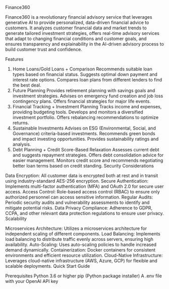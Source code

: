 Finance360

Finance360 is a revolutionary financial advisory service that leverages generative AI to provide personalized, data-driven financial advice to customers. It analyzes customer financial data and market trends to generate tailored investment strategies, offers real-time advisory services that adapt to changing financial conditions and customer goals, and ensures transparency and explainability in the AI-driven advisory process to build customer trust and confidence.

Features

1. Home Loans/Gold Loans + Comparison
Recommends suitable loan types based on financial status.
Suggests optimal down payment and interest rate options.
Compares loan plans from different lenders to find the best deal.
2. Future Planning
Provides retirement planning with savings goals and investment strategies.
Advises on emergency fund creation and job loss contingency plans.
Offers financial strategies for major life events.
3. Financial Tracking + Investment Planning
Tracks income and expenses, providing budgeting tools.
Develops and monitors a diversified investment portfolio.
Offers rebalancing recommendations to optimize returns.
4. Sustainable Investments
Advises on ESG (Environmental, Social, and Governance) criteria-based investments.
Recommends green bonds and impact investing opportunities.
Provides sustainability ratings and analysis.
5. Debt Planning + Credit Score-Based Relaxation
Assesses current debt and suggests repayment strategies.
Offers debt consolidation advice for easier management.
Monitors credit score and recommends negotiating better loan terms based on credit standing.
Security Considerations

Data Encryption: All customer data is encrypted both at rest and in transit using industry-standard AES-256 encryption.
Secure Authentication: Implements multi-factor authentication (MFA) and OAuth 2.0 for secure user access.
Access Control: Role-based access control (RBAC) to ensure only authorized personnel can access sensitive information.
Regular Audits: Periodic security audits and vulnerability assessments to identify and mitigate potential risks.
Data Privacy Compliance: Adherence to GDPR, CCPA, and other relevant data protection regulations to ensure user privacy.
Scalability

Microservices Architecture: Utilizes a microservices architecture for independent scaling of different components.
Load Balancing: Implements load balancing to distribute traffic evenly across servers, ensuring high availability.
Auto-Scaling: Uses auto-scaling policies to handle increased demand dynamically.
Containerization: Docker containers for consistent environments and efficient resource utilization.
Cloud-Native Infrastructure: Leverages cloud-native infrastructure (AWS, Azure, GCP) for flexible and scalable deployments.
Quick Start Guide

Prerequisites
Python 3.6 or higher
pip (Python package installer)
A .env file with your OpenAI API key
